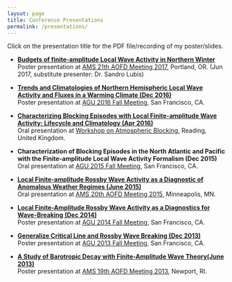 ```yaml
---
layout: page
title: Conference Presentations
permalink: /presentations/
---
```


Click on the presentation title for the PDF file/recording of my poster/slides.

* **[Budgets of finite-amplitude Local Wave Activity in Northern Winter](https://www.dropbox.com/s/0ocvvwfb44e551b/AMS2017_poster_final.pdf?dl=1)**  
Poster presentation at [AMS 21th AOFD Meeting 2017](https://ams.confex.com/ams/21Fluid19Middle/webprogram/21FLUID.html), Portland, OR. (Jun 2017, substitute presenter: Dr. Sandro Lubis)  

* **[Trends and Climatologies of Northern Hemispheric Local Wave Activity and Fluxes in a Warming Climate (Dec 2016)](https://agu.confex.com/data/handout/agu/fm16/Paper_197912_handout_9528_0.pdf)**  
Poster presentation at [AGU 2016 Fall Meeting](http://fallmeeting.agu.org/2016/), San Francisco, CA.

* **[Characterizing Blocking Episodes with Local Finite-amplitude Wave Activity: Lifecycle and Climatology (Apr 2016)](http://www.met.reading.ac.uk/~ben/blocking2016/talks/huang.pdf)**  
Oral presentation at [Workshop on Atmospheric Blocking](http://http//www.sparc-climate.org/meetings/wwwsparc-climateorgmeetingssparc-blocking-workshop-april2016/), Reading, United Kingdom.

* **Characterization of Blocking Episodes in the North Atlantic and Pacific with the Finite-amplitude Local Wave Activity Formalism (Dec 2015)**  
Oral presentation at [AGU 2015 Fall Meeting](http://fallmeeting.agu.org/2015/), San Francisco, CA.

* **[Local Finite-amplitude Rossby Wave Activity as a Diagnostic of Anomalous Weather Regimes (June 2015)](https://ams.confex.com/ams/20Fluid/videogateway.cgi/id/30468?recordingid=30468)**  
Oral presentation at [AMS 20th AOFD Meeting 2015](http://www.ametsoc.org/meet/fainst/201520fluid.html), Minneapolis, MN.

* **[Local Finite-Amplitude Rossby Wave Activity as a Diagnostics for Wave-Breaking (Dec 2014)](http://home.uchicago.edu/~csyhuang/Presentations/AGU2014_upload.pdf)**  
Poster presentation at [AGU 2014 Fall Meeting](http://fallmeeting.agu.org/2014/), San Francisco, CA.

* **[Generalize Critical Line and Rossby Wave Breaking (Dec 2013)](http://home.uchicago.edu/~csyhuang/Presentations/AGU2013_upload.pdf)**  
Poster presentation at [AGU 2013 Fall Meeting](http://fallmeeting.agu.org/2013/), San Francisco, CA.

* **[A Study of Barotropic Decay with Finite-Amplitude Wave Theory(June 2013)](http://home.uchicago.edu/~csyhuang/Presentations/AMS2013_final.pdf)**  
Poster presentation at [AMS 19th AOFD Meeting 2013](https://ams.confex.com/ams/19Fluid17Middle/webprogram/start.html), Newport, RI.
